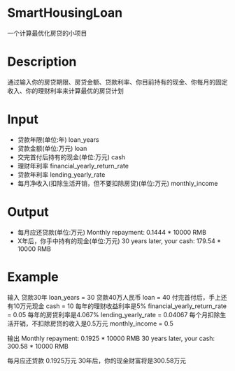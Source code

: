 # SmartHousingLoan
一个计算最优化房贷的小项目

# Description
通过输入你的房贷期限、房贷金额、贷款利率、你目前持有的现金、你每月的固定收入、你的理财利率来计算最优的房贷计划

# Input
* 贷款年限(单位:年)
loan_years
* 贷款金额(单位:万元)
loan
* 交完首付后持有的现金(单位:万元)
cash
* 理财年利率
financial_yearly_return_rate
* 贷款年利率
lending_yearly_rate
* 每月净收入(扣除生活开销，但不要扣除房贷)(单位:万元)
monthly_income

# Output
* 每月应还贷款(单位:万元)
Monthly repayment:	0.1444 * 10000 RMB
* X年后，你手中持有的现金(单位:万元)
30 years later, your cash:	179.54 * 10000 RMB

# Example
输入
贷款30年
loan_years = 30
贷款40万人民币
loan = 40
付完首付后，手上还有10万元现金
cash = 10
每年的理财收益利率是5%
financial_yearly_return_rate = 0.05
每年的房贷利率是4.067%
lending_yearly_rate = 0.04067
每个月扣除生活开销，不扣除房贷的收入是0.5万元
monthly_income = 0.5

输出
Monthly repayment:	0.1925 * 10000 RMB
30 years later, your cash:	300.58 * 10000 RMB

每月应还贷款 0.1925万元
30年后，你的现金财富将是300.58万元


